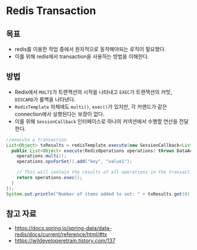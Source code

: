 # Redis Transaction

## 목표

- redis를 이용한 작업 중에서 원자적으로 동작해야되는 로직이 필요했다.
- 이를 위해 redis에서 transaction을 사용하는 방법을 이해한다.

## 방법

- Redis에서 `MULTI`가 트랜잭션의 시작을 나타내고 `EXEC`가 트랜잭션의 커밋, `DISCARD`가 롤백을 나타낸다.
- `RedisTemplate` 자체애도 `multi()`, `exec()`가 있지만, 각 커맨드가 같은 connection에서 실행된다는 보장이 없다.
- 이를 위해 `SessionCallback` 인터페이스로 하나의 커넥션에서 수행할 연산을 전달한다.

```java
//execute a transaction
List<Object> txResults = redisTemplate.execute(new SessionCallback<List<Object>>() {
  public List<Object> execute(RedisOperations operations) throws DataAccessException {
    operations.multi();
    operations.opsForSet().add("key", "value1");

    // This will contain the results of all operations in the transaction
    return operations.exec();
  }
});
System.out.println("Number of items added to set: " + txResults.get(0));
```

## 참고 자료

- https://docs.spring.io/spring-data/data-redis/docs/current/reference/html/#tx
- https://wildeveloperetrain.tistory.com/137